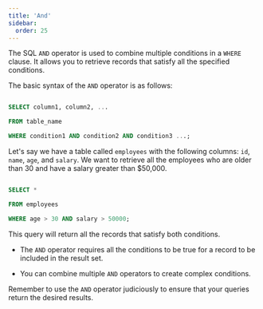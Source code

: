 ```yaml
---
title: 'And'
sidebar:
  order: 25
---
```


 

The SQL `AND` operator is used to combine multiple conditions in a `WHERE` clause. It allows you to retrieve records that satisfy all the specified conditions.





The basic syntax of the `AND` operator is as follows:



```sql

SELECT column1, column2, ...

FROM table_name

WHERE condition1 AND condition2 AND condition3 ...;

```





Let's say we have a table called `employees` with the following columns: `id`, `name`, `age`, and `salary`. We want to retrieve all the employees who are older than 30 and have a salary greater than $50,000.



```sql

SELECT *

FROM employees

WHERE age > 30 AND salary > 50000;

```



This query will return all the records that satisfy both conditions.





- The `AND` operator requires all the conditions to be true for a record to be included in the result set.

- You can combine multiple `AND` operators to create complex conditions.



Remember to use the `AND` operator judiciously to ensure that your queries return the desired results.

